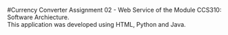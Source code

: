 #Currency Converter
Assignment 02 - Web Service of the Module CCS310: Software Archiecture.
<br>
This application was developed using HTML, Python and Java.
